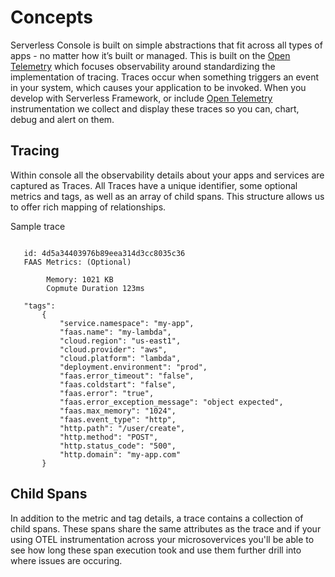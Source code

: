 <!--
title: Concepts
menuText: Concepts
description: Overview of concepts used on serevrless console. 
menuOrder: 1
-->

# Concepts 
Serverless Console is built on simple abstractions that fit across all types of 
apps - no matter how it’s built or managed. This is built on the [Open Telemetry](https://opentelemetry.io/) 
which focuses observability around standardizing the implementation of tracing. 
Traces occur when something triggers an event in your system, which causes your 
application to be invoked.  When you develop with Serverless Framework, 
or include [Open Telemetry](https://opentelemetry.io/) instrumentation we collect 
and display these traces so you can, chart, debug and alert on them. 

## Tracing
Within console all the observability details about your apps and services are captured as Traces. 
All Traces have a unique identifier, some optional metrics and tags, as well as an 
array of child spans. This structure allows us to offer rich mapping of relationships.

Sample trace 
```text
 
   id: 4d5a34403976b89eea314d3cc8035c36
   FAAS Metrics: (Optional)
   
        Memory: 1021 KB
        Copmute Duration 123ms
 
   "tags": 
       {
           "service.namespace": "my-app",
           "faas.name": "my-lambda",
           "cloud.region": "us-east1",
           "cloud.provider": "aws",
           "cloud.platform": "lambda",
           "deployment.environment": "prod",
           "faas.error_timeout": "false",
           "faas.coldstart": "false",
           "faas.error": "true",
           "faas.error_exception_message": "object expected",
           "faas.max_memory": "1024",
           "faas.event_type": "http",
           "http.path": "/user/create",
           "http.method": "POST",
           "http.status_code": "500",
           "http.domain": "my-app.com"
       }

```

## Child Spans
In addition to the metric and tag details, a trace contains a collection of
child spans. These spans share the same attributes as the trace and if your using
OTEL instrumentation across your microsovervices you'll be able
to see how long these span execution took and use them further drill into
where issues are occuring. 


